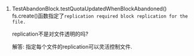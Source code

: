 1.  TestAbandonBlock.testQuotaUpdatedWhenBlockAbandoned()
    fs.create()函数指定了`replication required block replication for the file. `
	
	replication不是对文件透明的吗?

	解答: 指定每个文件的replication可以灵活控制文件.

